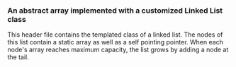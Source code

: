 ### An abstract array implemented with a customized Linked List class 

This header file contains the templated class of a linked list. The nodes of this list contain a static array as well as a self pointing pointer. When each node's array reaches maximum capacity, the list grows by adding a node at the tail.


